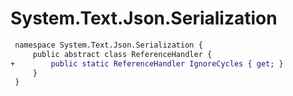 # System.Text.Json.Serialization

``` diff
 namespace System.Text.Json.Serialization {
     public abstract class ReferenceHandler {
+        public static ReferenceHandler IgnoreCycles { get; }
     }
 }
```
